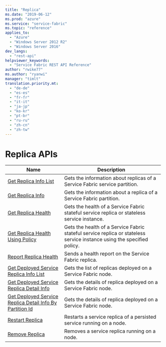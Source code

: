 ```yaml
---
title: "Replica"
ms.date: "2019-06-12"
ms.prod: "azure"
ms.service: "service-fabric"
ms.topic: "reference"
applies_to: 
  - "Azure"
  - "Windows Server 2012 R2"
  - "Windows Server 2016"
dev_langs: 
  - "rest-api"
helpviewer_keywords: 
  - "Service Fabric REST API Reference"
author: "rwike77"
ms.author: "ryanwi"
manager: "timlt"
translation.priority.mt: 
  - "de-de"
  - "es-es"
  - "fr-fr"
  - "it-it"
  - "ja-jp"
  - "ko-kr"
  - "pt-br"
  - "ru-ru"
  - "zh-cn"
  - "zh-tw"
---
```

# Replica APIs

| Name | Description |
| --- | --- |
| [Get Replica Info List](sfclient-api-getreplicainfolist.md) | Gets the information about replicas of a Service Fabric service partition.<br/> |
| [Get Replica Info](sfclient-api-getreplicainfo.md) | Gets the information about a replica of a Service Fabric partition.<br/> |
| [Get Replica Health](sfclient-api-getreplicahealth.md) | Gets the health of a Service Fabric stateful service replica or stateless service instance.<br/> |
| [Get Replica Health Using Policy](sfclient-api-getreplicahealthusingpolicy.md) | Gets the health of a Service Fabric stateful service replica or stateless service instance using the specified policy.<br/> |
| [Report Replica Health](sfclient-api-reportreplicahealth.md) | Sends a health report on the Service Fabric replica.<br/> |
| [Get Deployed Service Replica Info List](sfclient-api-getdeployedservicereplicainfolist.md) | Gets the list of replicas deployed on a Service Fabric node.<br/> |
| [Get Deployed Service Replica Detail Info](sfclient-api-getdeployedservicereplicadetailinfo.md) | Gets the details of replica deployed on a Service Fabric node.<br/> |
| [Get Deployed Service Replica Detail Info By Partition Id](sfclient-api-getdeployedservicereplicadetailinfobypartitionid.md) | Gets the details of replica deployed on a Service Fabric node.<br/> |
| [Restart Replica](sfclient-api-restartreplica.md) | Restarts a service replica of a persisted service running on a node.<br/> |
| [Remove Replica](sfclient-api-removereplica.md) | Removes a service replica running on a node.<br/> |

